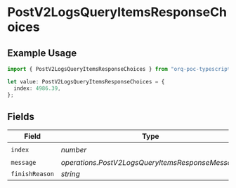 # PostV2LogsQueryItemsResponseChoices

## Example Usage

```typescript
import { PostV2LogsQueryItemsResponseChoices } from "orq-poc-typescript-multi-env-version/models/operations";

let value: PostV2LogsQueryItemsResponseChoices = {
  index: 4986.39,
};
```

## Fields

| Field                                            | Type                                             | Required                                         | Description                                      |
| ------------------------------------------------ | ------------------------------------------------ | ------------------------------------------------ | ------------------------------------------------ |
| `index`                                          | *number*                                         | :heavy_check_mark:                               | N/A                                              |
| `message`                                        | *operations.PostV2LogsQueryItemsResponseMessage* | :heavy_minus_sign:                               | N/A                                              |
| `finishReason`                                   | *string*                                         | :heavy_minus_sign:                               | N/A                                              |